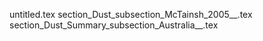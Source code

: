 untitled.tex
section_Dust_subsection_McTainsh_2005__.tex
section_Dust_Summary_subsection_Australia__.tex